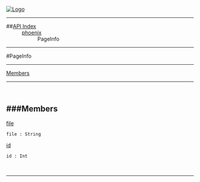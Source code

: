 
[![Logo](../../images/logo.png)](../../index.html)

---


##[API Index](../../api/index.html#phoenix)   
&emsp;&emsp;&emsp;[phoenix](./)   
&emsp;&emsp;&emsp;&emsp;&emsp;&emsp;PageInfo

---

#PageInfo


---


[Members](#Members)   


---

&nbsp;   

<a class="lift" name="Members" ></a>
###Members   
---
<a class="lift" name="file" href="#file">file</a>



`file : String`

<span class="small_desc_flat">  </span>   

<a class="lift" name="id" href="#id">id</a>



`id : Int`

<span class="small_desc_flat">  </span>   



&nbsp;
&nbsp;
&nbsp;

---  


&nbsp;   
&nbsp;   